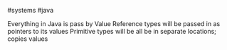 #systems #java

Everything in Java is pass by Value Reference types will be passed in as pointers to its values Primitive types will be all be in separate locations; copies values
